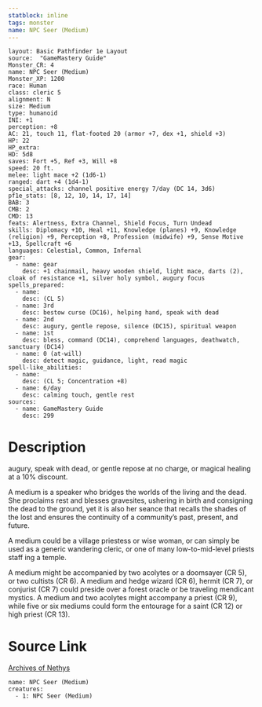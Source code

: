 ```yaml
---
statblock: inline
tags: monster
name: NPC Seer (Medium)
---
```

```statblock
layout: Basic Pathfinder 1e Layout
source:  "GameMastery Guide"
Monster_CR: 4
name: NPC Seer (Medium)
Monster_XP: 1200
race: Human
class: cleric 5
alignment: N
size: Medium
type: humanoid
INI: +1
perception: +8
AC: 21, touch 11, flat-footed 20 (armor +7, dex +1, shield +3)
HP: 22
HP_extra: 
HD: 5d8
saves: Fort +5, Ref +3, Will +8
speed: 20 ft.
melee: light mace +2 (1d6-1)
ranged: dart +4 (1d4-1)
special_attacks: channel positive energy 7/day (DC 14, 3d6)
pf1e_stats: [8, 12, 10, 14, 17, 14]
BAB: 3
CMB: 2
CMD: 13
feats: Alertness, Extra Channel, Shield Focus, Turn Undead
skills: Diplomacy +10, Heal +11, Knowledge (planes) +9, Knowledge (religion) +9, Perception +8, Profession (midwife) +9, Sense Motive +13, Spellcraft +6
languages: Celestial, Common, Infernal
gear:
  - name: gear
    desc: +1 chainmail, heavy wooden shield, light mace, darts (2), cloak of resistance +1, silver holy symbol, augury focus
spells_prepared:
  - name:
    desc: (CL 5)
  - name: 3rd
    desc: bestow curse (DC16), helping hand, speak with dead
  - name: 2nd
    desc: augury, gentle repose, silence (DC15), spiritual weapon
  - name: 1st
    desc: bless, command (DC14), comprehend languages, deathwatch, sanctuary (DC14)
  - name: 0 (at-will)
    desc: detect magic, guidance, light, read magic
spell-like_abilities:
  - name:
    desc: (CL 5; Concentration +8)
  - name: 6/day
    desc: calming touch, gentle rest
sources:
  - name: GameMastery Guide
    desc: 299
```
# Description
augury, speak with dead, or gentle repose at no charge, or magical healing at a 10% discount.

A medium is a speaker who bridges the worlds of the living and the dead. She proclaims rest and blesses gravesites, ushering in birth and consigning the dead to the ground, yet it is also her seance that recalls the shades of the lost and ensures the continuity of a community’s past, present, and future.

A medium could be a village priestess or wise woman, or can simply be used as a generic wandering cleric, or one of many low-to-mid-level priests staff ing a temple.

A medium might be accompanied by two acolytes or a doomsayer (CR 5), or two cultists (CR 6). A medium and hedge wizard (CR 6), hermit (CR 7), or conjurist (CR 7) could preside over a forest oracle or be traveling mendicant mystics. A medium and two acolytes might accompany a priest (CR 9), while five or six mediums could form the entourage for a saint (CR 12) or high priest (CR 13).
# Source Link
[Archives of Nethys](https://aonprd.com/NPCDisplay.aspx?ItemName=Seer%20(Medium))
```encounter-table
name: NPC Seer (Medium)
creatures:
  - 1: NPC Seer (Medium)
```
